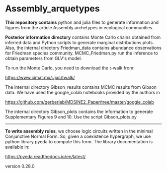 # Assembly_arquetypes

__This repository contains__ python and julia files to generate information and figures from the article Assembly archetypes in ecological communities. 

__Posterior information directory__ contains Monte Carlo chains obtained from inferred data and Python scripts to generate marginal distributions plots. Also, the internal directory Friedman_data contains abundance observations for Friedman species community. MCMC_Friedman.py run the inference to obtain parameters from GLV's model. 

To run the Monte Carlo, you need to download the t-walk from:

<https://www.cimat.mx/~jac/twalk/>

The internal directory Gibson_results contains MCMC results from Gibson data. We have used the google_colab notebooks provided by the authors in 

<https://github.com/gerberlab/MDSINE2_Paper/tree/master/google_colab>

The internal directory Gibson_plots contains the information to generate Supplementary Figures 9 and 10. Use the script Gibson_plots.py

___________

__To write assembly rules__, we choose logic circuits written in the minimal Conjunctive Normal Form. So, given a coexistence hypergraph, we use python library pyeda to compute this form. The library documentation is available in:

<https://pyeda.readthedocs.io/en/latest/> 

version 0.28.0